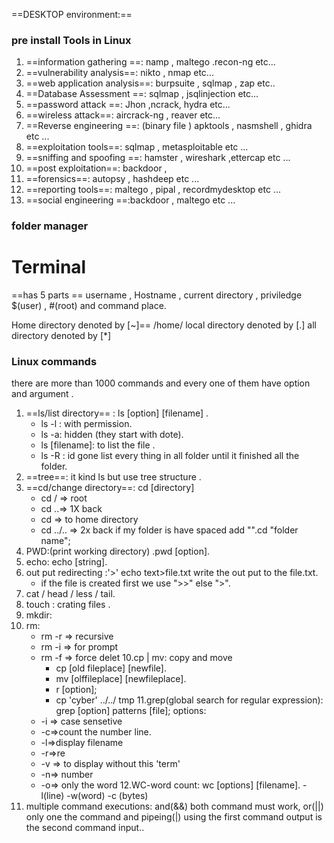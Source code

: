 ==DESKTOP environment:== 

### pre install Tools in Linux 
1. ==information gathering ==: namp , maltego .recon-ng etc...
 2. ==vulnerability analysis==: nikto , nmap  etc...
3. ==web application analysis==: burpsuite , sqlmap , zap  etc..
4. ==Database Assessment ==: sqlmap , jsqlinjection etc...
5. ==password attack ==: Jhon ,ncrack, hydra etc...
6. ==wireless attack==: aircrack-ng , reaver etc...
7. ==Reverse engineering ==: (binary file ) apktools , nasmshell , ghidra etc ...
8. ==exploitation tools==: sqlmap , metasploitable etc ...
9. ==sniffing and spoofing ==: hamster , wireshark ,ettercap etc ...
10. ==post exploitation==: backdoor , 
11. ==forensics==: autopsy , hashdeep etc ...
12. ==reporting tools==: maltego , pipal , recordmydesktop etc ...
13. ==social engineering ==:backdoor , maltego etc ...
### folder manager 


# Terminal
==has 5 parts ==
username , Hostname , current directory , priviledge  $(user) , #(root) and command place.

Home directory denoted by [~]== /home/<username>
local directory  denoted by [.]
all directory denoted by [*]

### Linux commands
there are more than 1000 commands and every one of them have option and argument .

1. ==ls/list directory== : ls [option]  [filename] .
    - ls -l : with permission.
    - ls -a: hidden (they start with dote).
    - ls [filename]: to list the file  .
    - ls -R : id gone list every thing in all folder until it finished all the folder.
1. ==tree==: it kind ls but use tree structure .
2. ==cd/change directory==: cd [directory]
    - cd / => root
    - cd ..=> 1X back
    - cd => to home directory
    - cd ../.. => 2x back
    if my folder is have spaced add "".cd "folder name";
3. PWD:(print working directory) .pwd [option].
4. echo: echo [string].
5. out put redirecting :'>' echo text>file.txt write the out put to the file.txt.
     - if the file is created first we use ">>" else ">".
6. cat / head / less / tail.
7. touch : crating files .
8. mkdir:
9. rm:
     - rm -r => recursive
     - rm -i => for prompt
     - rm -f => force delet
10.cp | mv: copy and move
       - cp [old fileplace] [newfile].
       - mv [olffileplace] [newfileplace].
       - r [option];
       - cp 'cyber' ../../ tmp
11.grep(global search for regular expression): grep [option] patterns [file];
     options:
     -  -i => case sensetive
     -  -c=>count the number line.
     -  -l=>display filename
     -  -r=>re
     -  -v => to display without this 'term' 
     -  -n=> number
     -  -o=> only the word
12.WC-word count: wc [options] [filename]. -l(line)  -w(word) -c (bytes)
13. multiple command executions: and(&&) both command must work, or(||)  only one the command and pipeing(|) using the first command output is the second command input..

  
   
 